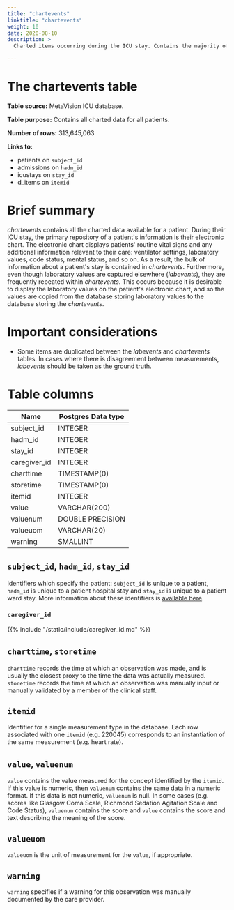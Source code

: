 ```yaml
---
title: "chartevents"
linktitle: "chartevents"
weight: 10
date: 2020-08-10
description: >
  Charted items occurring during the ICU stay. Contains the majority of information documented in the ICU.

---
```



# The chartevents table

**Table source:** MetaVision ICU database.

**Table purpose:** Contains all charted data for all patients.

**Number of rows:** 313,645,063

**Links to:**

* patients on `subject_id`
* admissions on `hadm_id`
* icustays on `stay_id`
* d_items on `itemid`

# Brief summary

*chartevents* contains all the charted data available for a patient. During their ICU stay, the primary repository of a patient's information is their electronic chart. The electronic chart displays patients' routine vital signs and any additional information relevant to their care: ventilator settings, laboratory values, code status, mental status, and so on. As a result, the bulk of information about a patient's stay is contained in *chartevents*. Furthermore, even though laboratory values are captured elsewhere (*labevents*), they are frequently repeated within *chartevents*. This occurs because it is desirable to display the laboratory values on the patient's electronic chart, and so the values are copied from the database storing laboratory values to the database storing the *chartevents*.

# Important considerations

* Some items are duplicated between the *labevents* and *chartevents* tables. In cases where there is disagreement between measurements, *labevents* should be taken as the ground truth.

# Table columns

Name | Postgres Data type
---- | --------
subject\_id | INTEGER
hadm\_id | INTEGER
stay\_id | INTEGER
caregiver_id | INTEGER
charttime | TIMESTAMP(0)
storetime | TIMESTAMP(0)
itemid | INTEGER
value | VARCHAR(200)
valuenum | DOUBLE PRECISION
valueuom | VARCHAR(20)
warning | SMALLINT

## `subject_id`, `hadm_id`, `stay_id`

Identifiers which specify the patient: `subject_id` is unique to a patient, `hadm_id` is unique to a patient hospital stay and `stay_id` is unique to a patient ward stay. More information about these identifiers is [available here](/docs/iv/about/concepts/).

### `caregiver_id`

{{% include "/static/include/caregiver_id.md" %}}

## `charttime`, `storetime`

`charttime` records the time at which an observation was made, and is usually the closest proxy to the time the data was actually measured. `storetime` records the time at which an observation was manually input or manually validated by a member of the clinical staff.

## `itemid`

Identifier for a single measurement type in the database. Each row associated with one `itemid` (e.g. 220045) corresponds to an instantiation of the same measurement (e.g. heart rate).

## `value`, `valuenum`

`value` contains the value measured for the concept identified by the `itemid`. If this value is numeric, then `valuenum` contains the same data in a numeric format. If this data is not numeric, `valuenum` is null. In some cases (e.g. scores like Glasgow Coma Scale, Richmond Sedation Agitation Scale and Code Status), `valuenum` contains the score and `value` contains the score and text describing the meaning of the score.

## `valueuom`

`valueuom` is the unit of measurement for the `value`, if appropriate.

## `warning`

`warning` specifies if a warning for this observation was manually documented by the care provider.

